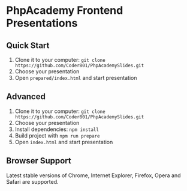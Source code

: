 # PhpAcademy Frontend Presentations

## Quick Start

1. Clone it to your computer: `git clone https://github.com/Coder801/PhpAcademySlides.git`
2. Choose your presentation
3. Open `prepared/index.html` and start presentation

## Advanced

1. Clone it to your computer: `git clone https://github.com/Coder801/PhpAcademySlides.git`
2. Choose your presentation
3. Install dependencies: `npm install`
4. Build project with `npm run prepare`
5. Open `index.html` and start presentation

## Browser Support

Latest stable versions of Chrome, Internet Explorer, Firefox, Opera and Safari are supported.

